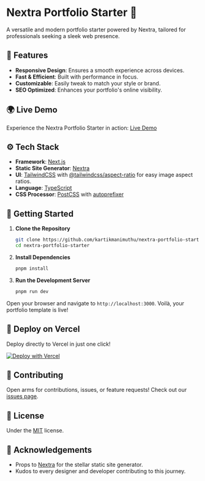# Nextra Portfolio Starter 🚀

A versatile and modern portfolio starter powered by Nextra, tailored for professionals seeking a sleek web presence.

## 🌟 Features

- **Responsive Design**: Ensures a smooth experience across devices.
- **Fast & Efficient**: Built with performance in focus.
- **Customizable**: Easily tweak to match your style or brand.
- **SEO Optimized**: Enhances your portfolio's online visibility.

## 🌍 Live Demo

Experience the Nextra Portfolio Starter in action: [Live Demo](https://nextra-portfolio-starter.vercel.app)

## ⚙️ Tech Stack

- **Framework**: [Next.js](https://nextjs.org/)
- **Static Site Generator**: [Nextra](https://nextra.vercel.app/)
- **UI**: [TailwindCSS](https://tailwindcss.com/) with [@tailwindcss/aspect-ratio](https://github.com/tailwindlabs/tailwindcss-aspect-ratio) for easy image aspect ratios.
- **Language**: [TypeScript](https://www.typescriptlang.org/)
- **CSS Processor**: [PostCSS](https://postcss.org/) with [autoprefixer](https://github.com/postcss/autoprefixer)

## 🚀 Getting Started

1. **Clone the Repository**

   ```bash
   git clone https://github.com/kartikmanimuthu/nextra-portfolio-starter.git
   cd nextra-portfolio-starter
   ```

2. **Install Dependencies**

   ```bash
   pnpm install
   ```

3. **Run the Development Server**

   ```bash
   pnpm run dev
   ```

Open your browser and navigate to `http://localhost:3000`. Voilà, your portfolio template is live!

## 🚀 Deploy on Vercel

Deploy directly to Vercel in just one click!

[![Deploy with Vercel](https://vercel.com/button)](https://vercel.com/new/git/external?repository-url=https://github.com/kartikmanimuthu/nextra-portfolio-starter)

## 🤝 Contributing

Open arms for contributions, issues, or feature requests! Check out our [issues page](https://github.com/kartikmanimuthu/nextra-portfolio-starter/issues).

## 📜 License

Under the [MIT](./LICENSE) license.

## 🙏 Acknowledgements

- Props to [Nextra](https://nextra.vercel.app/) for the stellar static site generator.
- Kudos to every designer and developer contributing to this journey.
